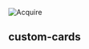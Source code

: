 ![Acquire](https://acquire.io/wp-content/themes/acquire/assets/images/common/acquire-logo.svg "Acquire")


## custom-cards
